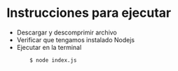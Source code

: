 # Instrucciones para ejecutar

- Descargar y descomprimir archivo
- Verificar que tengamos instalado Nodejs
- Ejecutar en la terminal
    ``` node
        $ node index.js
    ```